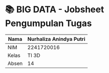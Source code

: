 # 📚 BIG DATA - Jobsheet Pengumpulan Tugas

| Nama  | Nurhaliza Anindya Putri |
|-------|-------------------------|
| NIM   | 2241720016               |
| Kelas | TI 3D                    |
| Absen | 14                       |
